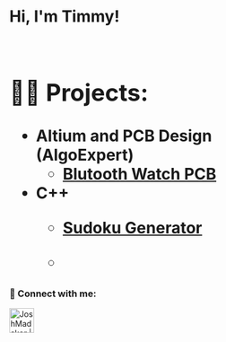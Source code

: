 <h1>Hi, I'm Timmy! <br/><a </h1>
<br/>
<h2>👨‍💻 Projects:</h2>

- <b> Altium and PCB Design (AlgoExpert)</b>
  - [Blutooth Watch PCB](https://github.com/timmy-quinn/Bluetooth-Watch-PCB.git)
- <b> C++ </b>
  - [Sudoku Generator](https://github.com/timmy-quinn/Sudoku-generator.git) 

  - 
<h3> 🤳 Connect with me:</h3>


[<img align="left" alt="JoshMadakor | LinkedIn" width="44px" src="https://cdn.jsdelivr.net/npm/simple-icons@v3/icons/linkedin.svg" />][linkedin]



[linkedin]: https://linkedin.com/in/timmy-quinn-6945a1206

<!--
**joshmadakor1/joshmadakor1** is a ✨ _special_ ✨ repository because its `README.md` (this file) appears on your GitHub profile.

Here are some ideas to get you started:

- 🔭 I’m currently working on ...
- 🌱 I’m currently learning ...
- 👯 I’m looking to collaborate on ...
- 🤔 I’m looking for help with ...
- 💬 Ask me about ...
- 📫 How to reach me: ...
- 😄 Pronouns: ...
- ⚡ Fun fact: ...
-->
